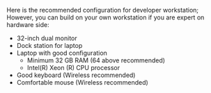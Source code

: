 Here is the recommended configuration for developer workstation; However, you can build on your own workstation if you are expert on hardware side: 

- 32-inch dual monitor
- Dock station for laptop
- Laptop with good configuration
  - Minimum 32 GB RAM (64 above recommended)
  - Intel(R) Xeon (R) CPU processor 
- Good keyboard (Wireless recommended)
- Comfortable mouse (Wireless recommended)